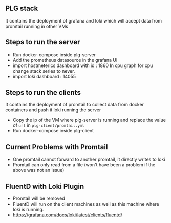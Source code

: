 
## PLG stack
It contains the deployment of grafana and loki which will accept data from promtail running in other VMs

## Steps to run the server
* Run docker-compose inside plg-server
* Add the prometheus datasource in the grafana UI
* import hostmeterics dashboard with id : 1860
    In cpu graph for cpu change stack series to never.
* import loki dashboard : 14055


## Steps to run the clients
It contains the deployment of promtail to collect data from docker containers and push it loki running the server
* Copy the ip of the VM where plg-server is running and replace the value of `url` in `plg-client/promtail.yml`
* Run docker-compose inside plg-client



## Current Problems with Promtail
* One promtail cannot forward to another promtail, it directly writes to loki
* Promtail can only read from a file (won't have been a problem if the above was not an issue)

## FluentD with Loki Plugin
* Promtail will be removed
* FluentD will run on the client machines as well as this machine where loki is running.
* https://grafana.com/docs/loki/latest/clients/fluentd/